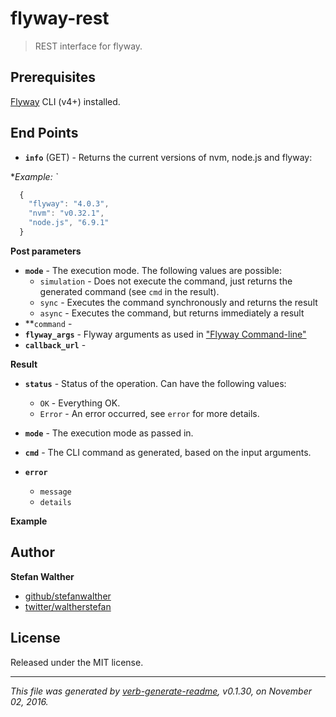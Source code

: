 # flyway-rest

> REST interface for flyway.

## Prerequisites

[Flyway](https://flywaydb.org/documentation/commandline/) CLI (v4+) installed.

## End Points

* **`info`** (GET) - Returns the current versions of nvm, node.js and flyway:

*_Example: `_

```js
  {
    "flyway": "4.0.3",
    "nvm": "v0.32.1",
    "node.js", "6.9.1"
  }
```

**Post parameters**

* **`mode`** - The execution mode. The following values are possible:
  - `simulation` - Does not execute the command, just returns the generated command (see `cmd` in the result).
  - `sync` - Executes the command synchronously and returns the result
  - `async` - Executes the command, but returns immediately a result
* **`command` -
* **`flyway_args`** - Flyway arguments as used in ["Flyway Command-line"](https://flywaydb.org/documentation/commandline/)
* **`callback_url`** -

**Result**

* **`status`** - Status of the operation. Can have the following values:
  - `OK` - Everything OK.
  - `Error` - An error occurred, see `error` for more details.
* **`mode`** - The execution mode as passed in.
* **`cmd`** - The CLI command as generated, based on the input arguments.
* **`error`**

  - `message`
  - `details`

**Example**

## Author

**Stefan Walther**

* [github/stefanwalther](https://github.com/stefanwalther)
* [twitter/waltherstefan](http://twitter.com/waltherstefan)

## License

Released under the MIT license.

***

_This file was generated by [verb-generate-readme](https://github.com/verbose/verb-generate-readme), v0.1.30, on November 02, 2016._